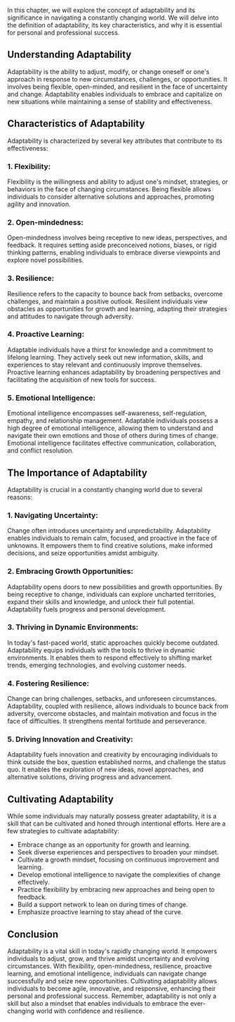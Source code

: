 
In this chapter, we will explore the concept of adaptability and its significance in navigating a constantly changing world. We will delve into the definition of adaptability, its key characteristics, and why it is essential for personal and professional success.

**Understanding Adaptability**
------------------------------

Adaptability is the ability to adjust, modify, or change oneself or one's approach in response to new circumstances, challenges, or opportunities. It involves being flexible, open-minded, and resilient in the face of uncertainty and change. Adaptability enables individuals to embrace and capitalize on new situations while maintaining a sense of stability and effectiveness.

**Characteristics of Adaptability**
-----------------------------------

Adaptability is characterized by several key attributes that contribute to its effectiveness:

### 1. Flexibility:

Flexibility is the willingness and ability to adjust one's mindset, strategies, or behaviors in the face of changing circumstances. Being flexible allows individuals to consider alternative solutions and approaches, promoting agility and innovation.

### 2. Open-mindedness:

Open-mindedness involves being receptive to new ideas, perspectives, and feedback. It requires setting aside preconceived notions, biases, or rigid thinking patterns, enabling individuals to embrace diverse viewpoints and explore novel possibilities.

### 3. Resilience:

Resilience refers to the capacity to bounce back from setbacks, overcome challenges, and maintain a positive outlook. Resilient individuals view obstacles as opportunities for growth and learning, adapting their strategies and attitudes to navigate through adversity.

### 4. Proactive Learning:

Adaptable individuals have a thirst for knowledge and a commitment to lifelong learning. They actively seek out new information, skills, and experiences to stay relevant and continuously improve themselves. Proactive learning enhances adaptability by broadening perspectives and facilitating the acquisition of new tools for success.

### 5. Emotional Intelligence:

Emotional intelligence encompasses self-awareness, self-regulation, empathy, and relationship management. Adaptable individuals possess a high degree of emotional intelligence, allowing them to understand and navigate their own emotions and those of others during times of change. Emotional intelligence facilitates effective communication, collaboration, and conflict resolution.

**The Importance of Adaptability**
----------------------------------

Adaptability is crucial in a constantly changing world due to several reasons:

### 1. Navigating Uncertainty:

Change often introduces uncertainty and unpredictability. Adaptability enables individuals to remain calm, focused, and proactive in the face of unknowns. It empowers them to find creative solutions, make informed decisions, and seize opportunities amidst ambiguity.

### 2. Embracing Growth Opportunities:

Adaptability opens doors to new possibilities and growth opportunities. By being receptive to change, individuals can explore uncharted territories, expand their skills and knowledge, and unlock their full potential. Adaptability fuels progress and personal development.

### 3. Thriving in Dynamic Environments:

In today's fast-paced world, static approaches quickly become outdated. Adaptability equips individuals with the tools to thrive in dynamic environments. It enables them to respond effectively to shifting market trends, emerging technologies, and evolving customer needs.

### 4. Fostering Resilience:

Change can bring challenges, setbacks, and unforeseen circumstances. Adaptability, coupled with resilience, allows individuals to bounce back from adversity, overcome obstacles, and maintain motivation and focus in the face of difficulties. It strengthens mental fortitude and perseverance.

### 5. Driving Innovation and Creativity:

Adaptability fuels innovation and creativity by encouraging individuals to think outside the box, question established norms, and challenge the status quo. It enables the exploration of new ideas, novel approaches, and alternative solutions, driving progress and advancement.

**Cultivating Adaptability**
----------------------------

While some individuals may naturally possess greater adaptability, it is a skill that can be cultivated and honed through intentional efforts. Here are a few strategies to cultivate adaptability:

* Embrace change as an opportunity for growth and learning.
* Seek diverse experiences and perspectives to broaden your mindset.
* Cultivate a growth mindset, focusing on continuous improvement and learning.
* Develop emotional intelligence to navigate the complexities of change effectively.
* Practice flexibility by embracing new approaches and being open to feedback.
* Build a support network to lean on during times of change.
* Emphasize proactive learning to stay ahead of the curve.

**Conclusion**
--------------

Adaptability is a vital skill in today's rapidly changing world. It empowers individuals to adjust, grow, and thrive amidst uncertainty and evolving circumstances. With flexibility, open-mindedness, resilience, proactive learning, and emotional intelligence, individuals can navigate change successfully and seize new opportunities. Cultivating adaptability allows individuals to become agile, innovative, and responsive, enhancing their personal and professional success. Remember, adaptability is not only a skill but also a mindset that enables individuals to embrace the ever-changing world with confidence and resilience.
